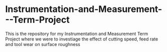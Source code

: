 # Instrumentation-and-Measurement---Term-Project
This is the repository for my Instrumentation and Measurement Term Project where we were to investiage the effect of cutting speed, feed rate and tool wear on surface roughness 
